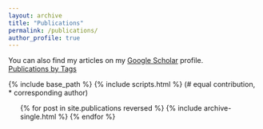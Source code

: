 ```yaml
---
layout: archive
title: "Publications"
permalink: /publications/
author_profile: true
---
```


You can also find my articles on my <a href="https://scholar.google.com/citations?user=23XDhOwAAAAJ&hl=en">Google Scholar</a> profile.
<br><a href="/tags/">Publications by Tags</a>

{% include base_path %}
{% include scripts.html %}
(# equal contribution, * corresponding author)
<ol reversed>
{% for post in site.publications reversed %}
  {% include archive-single.html %}
{% endfor %}
</ol>
